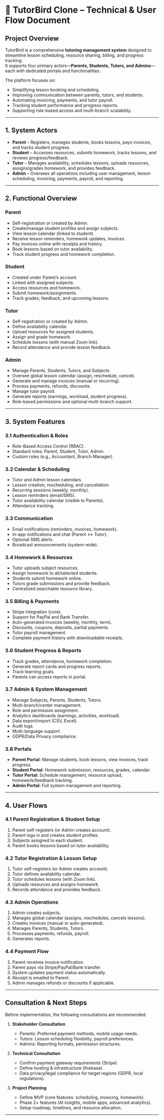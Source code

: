 # 📘 TutorBird Clone – Technical & User Flow Document  

## Project Overview  
TutorBird is a comprehensive **tutoring management system** designed to streamline lesson scheduling, resource sharing, billing, and progress tracking.  
It supports four primary actors—**Parents, Students, Tutors, and Admins**—each with dedicated portals and functionalities.  

The platform focuses on:  
- Simplifying lesson booking and scheduling.  
- Improving communication between parents, tutors, and students.  
- Automating invoicing, payments, and tutor payroll.  
- Tracking student performance and progress reports.  
- Supporting role-based access and multi-branch scalability.  

---

## 1. System Actors  

- **Parent** – Registers, manages students, books lessons, pays invoices, and tracks student progress.  
- **Student** – Accesses resources, submits homework, tracks lessons, and reviews progress/feedback.  
- **Tutor** – Manages availability, schedules lessons, uploads resources, assigns/grades homework, and provides feedback.  
- **Admin** – Oversees all operations including user management, lesson scheduling, invoicing, payments, payroll, and reporting.  

---

## 2. Functional Overview  

### Parent  
- Self-registration or created by Admin.  
- Create/manage student profiles and assign subjects.  
- View lesson calendar (linked to student).  
- Receive lesson reminders, homework updates, invoices.  
- Pay invoices online with receipts and history.  
- Book lessons based on tutor availability.  
- Track student progress and homework completion.  

### Student  
- Created under Parent’s account.  
- Linked with assigned subjects.  
- Access resources and homework.  
- Submit homework/assignments.  
- Track grades, feedback, and upcoming lessons.  

### Tutor  
- Self-registration or created by Admin.  
- Define availability calendar.  
- Upload resources for assigned students.  
- Assign and grade homework.  
- Schedule lessons (with manual Zoom link).  
- Record attendance and provide lesson feedback.  

### Admin  
- Manage Parents, Students, Tutors, and Subjects.  
- Oversee global lesson calendar (assign, reschedule, cancel).  
- Generate and manage invoices (manual or recurring).  
- Process payments, refunds, discounts.  
- Manage tutor payroll.  
- Generate reports (earnings, workload, student progress).  
- Role-based permissions and optional multi-branch support.  

---

## 3. System Features  

### 3.1 Authentication & Roles  
- Role-Based Access Control (RBAC).  
- Standard roles: Parent, Student, Tutor, Admin.  
- Custom roles (e.g., Accountant, Branch Manager).  

### 3.2 Calendar & Scheduling  
- Tutor and Admin lesson calendars.  
- Lesson creation, rescheduling, and cancellation.  
- Recurring sessions (weekly, monthly).  
- Lesson reminders (email/SMS).  
- Tutor availability calendar (visible to Parents).  
- Attendance tracking.  

### 3.3 Communication  
- Email notifications (reminders, invoices, homework).  
- In-app notifications and chat (Parent ↔ Tutor).  
- Optional SMS alerts.  
- Broadcast announcements (system-wide).  

### 3.4 Homework & Resources  
- Tutor uploads subject resources.  
- Assign homework to all/selected students.  
- Students submit homework online.  
- Tutors grade submissions and provide feedback.  
- Centralized searchable resource library.  

### 3.5 Billing & Payments  
- Stripe integration (core).  
- Support for PayPal and Bank Transfer.  
- Auto-generated invoices (weekly, monthly, term).  
- Discounts, coupons, deposits, partial payments.  
- Tutor payroll management.  
- Complete payment history with downloadable receipts.  

### 3.6 Student Progress & Reports  
- Track grades, attendance, homework completion.  
- Generate report cards and progress reports.  
- Track learning goals.  
- Parents can access reports in portal.  

### 3.7 Admin & System Management  
- Manage Subjects, Parents, Students, Tutors.  
- Multi-branch/center management.  
- Role and permission assignment.  
- Analytics dashboards (earnings, activities, workload).  
- Data export/import (CSV, Excel).  
- Audit logs.  
- Multi-language support.  
- GDPR/Data Privacy compliance.  

### 3.8 Portals  
- **Parent Portal:** Manage students, book lessons, view invoices, track progress.  
- **Student Portal:** Homework submission, resources, grades, calendar.  
- **Tutor Portal:** Schedule management, resource upload, homework/feedback tracking.  
- **Admin Portal:** Full system management and reporting.  

---

## 4. User Flows  

### 4.1 Parent Registration & Student Setup  
1. Parent self-registers (or Admin creates account).  
2. Parent logs in and creates student profiles.  
3. Subjects assigned to each student.  
4. Parent books lessons based on tutor availability.  

### 4.2 Tutor Registration & Lesson Setup  
1. Tutor self-registers (or Admin creates account).  
2. Tutor defines availability calendar.  
3. Tutor schedules lessons (with Zoom link).  
4. Uploads resources and assigns homework.  
5. Records attendance and provides feedback.  

### 4.3 Admin Operations  
1. Admin creates subjects.  
2. Manages global calendar (assigns, reschedules, cancels lessons).  
3. Creates invoices (manual or auto-generated).  
4. Manages Parents, Students, Tutors.  
5. Processes payments, refunds, payroll.  
6. Generates reports.  

### 4.4 Payment Flow  
1. Parent receives invoice notification.  
2. Parent pays via Stripe/PayPal/Bank transfer.  
3. System updates payment status automatically.  
4. Receipt is emailed to Parent.  
5. Admin manages refunds or discounts if applicable.  

---

## Consultation & Next Steps  
Before implementation, the following consultations are recommended:  

1. **Stakeholder Consultation**  
   - Parents: Preferred payment methods, mobile usage needs.  
   - Tutors: Lesson scheduling flexibility, payroll preferences.  
   - Admins: Reporting formats, permission structures.  

2. **Technical Consultation**  
   - Confirm payment gateway requirements (Stripe).  
   - Define hosting & infrastructure (firebase).  
   - Data privacy/legal compliance for target regions (GDPR, local regulations).  

3. **Project Planning**  
   - Define MVP (core features: scheduling, invoicing, homework).  
   - Phase 2+ features (AI insights, mobile apps, advanced analytics).  
   - Setup roadmap, timelines, and resource allocation.  

---
